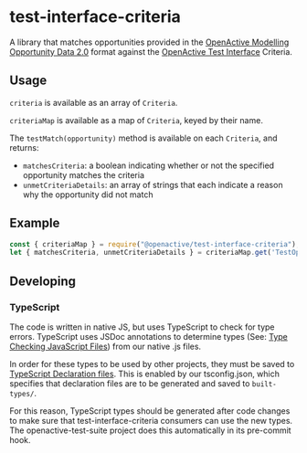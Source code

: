 # test-interface-criteria

A library that matches opportunities provided in the [OpenActive Modelling Opportunity Data 2.0](https://openactive.io/modelling-opportunity-data/) format against the [OpenActive Test Interface](https://openactive.io/test-interface/) Criteria.

## Usage

`criteria` is available as an array of `Criteria`.

`criteriaMap` is available as a map of `Criteria`, keyed by their name.

The `testMatch(opportunity)` method is available on each `Criteria`, and returns:
- `matchesCriteria`: a boolean indicating whether or not the specified opportunity matches the criteria
- `unmetCriteriaDetails`: an array of strings that each indicate a reason why the opportunity did not match

## Example

```javascript
const { criteriaMap } = require("@openactive/test-interface-criteria");
let { matchesCriteria, unmetCriteriaDetails } = criteriaMap.get('TestOpportunityBookable').testMatch(opportunity);
```

## Developing

### TypeScript

The code is written in native JS, but uses TypeScript to check for type errors. TypeScript uses JSDoc annotations to determine types (See: [Type Checking JavaScript Files](https://www.typescriptlang.org/docs/handbook/type-checking-javascript-files.html)) from our native .js files.

In order for these types to be used by other projects, they must be saved to [TypeScript Declaration files](https://www.typescriptlang.org/docs/handbook/declaration-files/introduction.html). This is enabled by our tsconfig.json, which specifies that declaration files are to be generated and saved to `built-types/`.

For this reason, TypeScript types should be generated after code changes to make sure that test-interface-criteria consumers can use the new types. The openactive-test-suite project does this automatically in its pre-commit hook.
